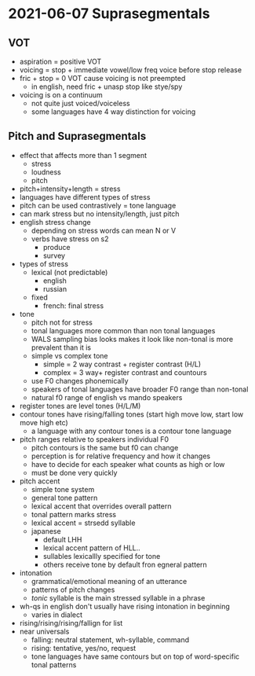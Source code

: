 # 2021-06-07 Suprasegmentals

## VOT
* aspiration = positive VOT
* voicing = stop + immediate vowel/low freq voice before stop release
* fric + stop = 0 VOT cause voicing is not preempted 
  * in english, need fric + unasp stop like stye/spy
* voicing is on a continuum
  * not quite just voiced/voiceless
  * some languages have 4 way distinction for voicing
## Pitch and Suprasegmentals
* effect that affects more than 1 segment
  * stress
  * loudness
  * pitch
* pitch+intensity+length = stress
* languages have different types of stress
* pitch can be used contrastively = tone language
* can mark stress but no intensity/length, just pitch
* english stress change
  * depending on stress words can mean N or V
  * verbs have stress on s2
    * produce
    * survey
* types of stress
  * lexical (not predictable)
    * english
    * russian
  * fixed
    * french: final stress 
* tone
  * pitch not for stress
  * tonal languages more common than non tonal languages
  * WALS sampling bias looks makes it look like non-tonal is more prevalent than it is 
  * simple vs complex tone
    * simple = 2 way contrast + register contrast (H/L)
    * complex = 3 way+ register contrast and countours
  * use F0 changes phonemically
  * speakers of tonal languages have broader F0 range than non-tonal
  * natural f0 range of english vs mando speakers
* register tones are level tones (H/L/M)
* contour tones have rising/falling tones (start high move low, start low move high etc)
  * a language with any contour tones is a contour tone language
* pitch ranges relative to speakers individual F0
  * pitch contours is the same but f0 can change
  * perception is for relative frequency and how it changes
  * have to decide for each speaker what counts as high or low
  * must be done very quickly
* pitch accent
  * simple tone system
  * general tone pattern
  * lexical accent that overrides overall pattern
  * tonal pattern marks stress
  * lexical accent = strsedd syllable
  * japanese 
    * default LHH 
    * lexical accent pattern of HLL..
    * sullables lexicallly specified for tone
    * others receive tone by default fron egneral pattern
* intonation
  * grammatical/emotional meaning of an utterance
  * patterns of pitch changes
  * *tonic* syllable is the main stressed syllable in a phrase
* wh-qs in english don't usually have rising intonation in beginning
  * varies in dialect
* rising/rising/rising/fallign for list
* near universals
  * falling: neutral statement, wh-syllable, command
  * rising: tentative, yes/no, request
  * tone languages have same contours but on top of word-specific tonal patterns